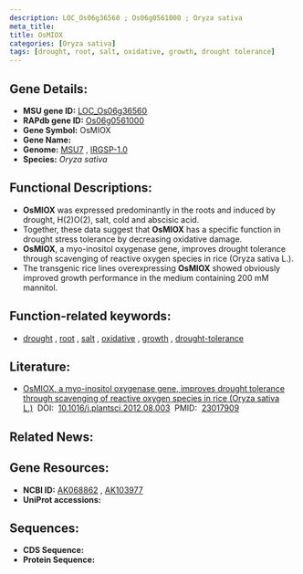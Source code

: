 ```yaml
---
description: LOC_Os06g36560 ; Os06g0561000 ; Oryza sativa
meta_title:
title: OsMIOX
categories: [Oryza sativa]
tags: [drought, root, salt, oxidative, growth, drought tolerance]
---
```


## Gene Details:
- **MSU gene ID:** [LOC_Os06g36560](http://rice.uga.edu/cgi-bin/ORF_infopage.cgi?orf=LOC_Os06g36560)  
- **RAPdb gene ID:** [Os06g0561000](https://rapdb.dna.affrc.go.jp/locus/?name=Os06g0561000)  
- **Gene Symbol:** OsMIOX
- **Gene Name:**
- **Genome:**  [MSU7](http://rice.uga.edu/)&nbsp;,&nbsp;[IRGSP-1.0](https://rapdb.dna.affrc.go.jp/download/irgsp1.html)
- **Species:** *Oryza sativa*

## Functional Descriptions:
   - **OsMIOX** was expressed predominantly in the roots and induced by drought, H(2)O(2), salt, cold and abscisic acid.
   - Together, these data suggest that **OsMIOX** has a specific function in drought stress tolerance by decreasing oxidative damage.
   - **OsMIOX**, a myo-inositol oxygenase gene, improves drought tolerance through scavenging of reactive oxygen species in rice (Oryza sativa L.).
   - The transgenic rice lines overexpressing **OsMIOX** showed obviously improved growth performance in the medium containing 200 mM mannitol.

## Function-related keywords:
   - [drought](/tags/drought/)&nbsp;,&nbsp;[root](/tags/root/)&nbsp;,&nbsp;[salt](/tags/salt/)&nbsp;,&nbsp;[oxidative](/tags/oxidative/)&nbsp;,&nbsp;[growth](/tags/growth/)&nbsp;,&nbsp;[drought-tolerance](/tags/drought-tolerance/)

## Literature:
   - [OsMIOX, a myo-inositol oxygenase gene, improves drought tolerance through scavenging of reactive oxygen species in rice (Oryza sativa L.)](https://www.doi.org/10.1016/j.plantsci.2012.08.003)&nbsp;&nbsp;DOI:&nbsp;&nbsp;[10.1016/j.plantsci.2012.08.003](https://www.doi.org/10.1016/j.plantsci.2012.08.003)&nbsp;&nbsp;PMID:&nbsp;&nbsp;[23017909](https://pubmed.ncbi.nlm.nih.gov/23017909/)

## Related News:

## Gene Resources:
- **NCBI ID:**  [AK068862](http://www.ncbi.nlm.nih.gov/nuccore/AK068862)&nbsp;,&nbsp;[AK103977](http://www.ncbi.nlm.nih.gov/nuccore/AK103977)
- **UniProt accessions:** [](https://www.uniprot.org/uniprotkb//entry)

## Sequences:
- **CDS Sequence:**
- **Protein Sequence:**

